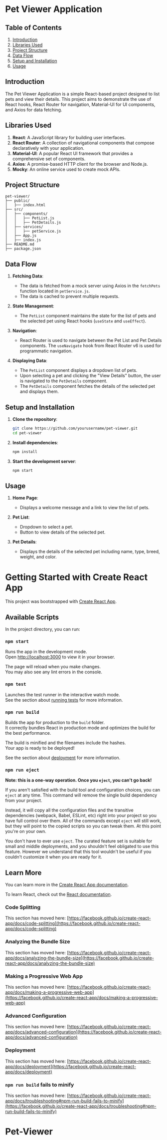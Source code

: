 # Pet Viewer Application

## Table of Contents

1. [Introduction](#introduction)
2. [Libraries Used](#libraries-used)
3. [Project Structure](#project-structure)
4. [Data Flow](#data-flow)
5. [Setup and Installation](#setup-and-installation)
6. [Usage](#usage)


## Introduction

The Pet Viewer Application is a simple React-based project designed to list pets and view their details. This project aims to demonstrate the use of React hooks, React Router for navigation, Material-UI for UI components, and Axios for data fetching.

## Libraries Used

1. **React**: A JavaScript library for building user interfaces.
2. **React Router**: A collection of navigational components that compose declaratively with your application.
3. **Material-UI**: A popular React UI framework that provides a comprehensive set of components.
4. **Axios**: A promise-based HTTP client for the browser and Node.js.
5. **Mocky**: An online service used to create mock APIs.

## Project Structure

```
pet-viewer/
├── public/
│   ├── index.html
├── src/
│   ├── components/
│   │   ├── PetList.js
│   │   ├── PetDetails.js
│   ├── services/
│   │   ├── petService.js
│   ├── App.js
│   ├── index.js
├── README.md
├── package.json
```

## Data Flow

1. **Fetching Data**:
   - The data is fetched from a mock server using Axios in the `fetchPets` function located in `petService.js`.
   - The data is cached to prevent multiple requests.

2. **State Management**:
   - The `PetList` component maintains the state for the list of pets and the selected pet using React hooks (`useState` and `useEffect`).

3. **Navigation**:
   - React Router is used to navigate between the Pet List and Pet Details components. The `useNavigate` hook from React Router v6 is used for programmatic navigation.

4. **Displaying Data**:
   - The `PetList` component displays a dropdown list of pets.
   - Upon selecting a pet and clicking the "View Details" button, the user is navigated to the `PetDetails` component.
   - The `PetDetails` component fetches the details of the selected pet and displays them.

## Setup and Installation

1. **Clone the repository**:
   ```bash
   git clone https://github.com/yourusername/pet-viewer.git
   cd pet-viewer
   ```

2. **Install dependencies**:
   ```bash
   npm install
   ```

3. **Start the development server**:
   ```bash
   npm start
   ```

## Usage

1. **Home Page**:
   - Displays a welcome message and a link to view the list of pets.

2. **Pet List**:
   - Dropdown to select a pet.
   - Button to view details of the selected pet.

3. **Pet Details**:
   - Displays the details of the selected pet including name, type, breed, weight, and color.


# Getting Started with Create React App

This project was bootstrapped with [Create React App](https://github.com/facebook/create-react-app).

## Available Scripts

In the project directory, you can run:

### `npm start`

Runs the app in the development mode.\
Open [http://localhost:3000](http://localhost:3000) to view it in your browser.

The page will reload when you make changes.\
You may also see any lint errors in the console.

### `npm test`

Launches the test runner in the interactive watch mode.\
See the section about [running tests](https://facebook.github.io/create-react-app/docs/running-tests) for more information.

### `npm run build`

Builds the app for production to the `build` folder.\
It correctly bundles React in production mode and optimizes the build for the best performance.

The build is minified and the filenames include the hashes.\
Your app is ready to be deployed!

See the section about [deployment](https://facebook.github.io/create-react-app/docs/deployment) for more information.

### `npm run eject`

**Note: this is a one-way operation. Once you `eject`, you can't go back!**

If you aren't satisfied with the build tool and configuration choices, you can `eject` at any time. This command will remove the single build dependency from your project.

Instead, it will copy all the configuration files and the transitive dependencies (webpack, Babel, ESLint, etc) right into your project so you have full control over them. All of the commands except `eject` will still work, but they will point to the copied scripts so you can tweak them. At this point you're on your own.

You don't have to ever use `eject`. The curated feature set is suitable for small and middle deployments, and you shouldn't feel obligated to use this feature. However we understand that this tool wouldn't be useful if you couldn't customize it when you are ready for it.

## Learn More

You can learn more in the [Create React App documentation](https://facebook.github.io/create-react-app/docs/getting-started).

To learn React, check out the [React documentation](https://reactjs.org/).

### Code Splitting

This section has moved here: [https://facebook.github.io/create-react-app/docs/code-splitting](https://facebook.github.io/create-react-app/docs/code-splitting)

### Analyzing the Bundle Size

This section has moved here: [https://facebook.github.io/create-react-app/docs/analyzing-the-bundle-size](https://facebook.github.io/create-react-app/docs/analyzing-the-bundle-size)

### Making a Progressive Web App

This section has moved here: [https://facebook.github.io/create-react-app/docs/making-a-progressive-web-app](https://facebook.github.io/create-react-app/docs/making-a-progressive-web-app)

### Advanced Configuration

This section has moved here: [https://facebook.github.io/create-react-app/docs/advanced-configuration](https://facebook.github.io/create-react-app/docs/advanced-configuration)

### Deployment

This section has moved here: [https://facebook.github.io/create-react-app/docs/deployment](https://facebook.github.io/create-react-app/docs/deployment)

### `npm run build` fails to minify

This section has moved here: [https://facebook.github.io/create-react-app/docs/troubleshooting#npm-run-build-fails-to-minify](https://facebook.github.io/create-react-app/docs/troubleshooting#npm-run-build-fails-to-minify)
# Pet-Viewer
